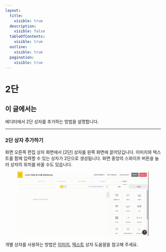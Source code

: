 ```yaml
---
layout:
  title:
    visible: true
  description:
    visible: false
  tableOfContents:
    visible: true
  outline:
    visible: true
  pagination:
    visible: true
---
```


# 2단

## 이 글에서는

에디터에서 2단 상자를 추가하는 방법을 설명합니다.

***

### 2단 상자 추가하기

화면 오른쪽 편집 상자 화면에서 \[2단] 상자를 왼쪽 화면에 끌어당깁니다. 이미지와 텍스트를 함께 입력할 수 있는 상자가 2단으로 생성됩니다. 화면 중앙의 스와이프 버튼을 눌러 상자의 위치를 바꿀 수도 있습니다.

<figure><img src="../../../.gitbook/assets/screencast-stibee.com-2024.04.22-13_27_53.gif" alt=""><figcaption></figcaption></figure>



개별 상자를 사용하는 방법은 [이미지](image.md), [텍스트](text.md) 상자 도움말을 참고해 주세요.
